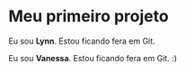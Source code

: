 # Meu primeiro projeto

Eu sou **Lynn**. Estou ficando fera em Git.


Eu sou **Vanessa**. Estou ficando fera em Git. :)


